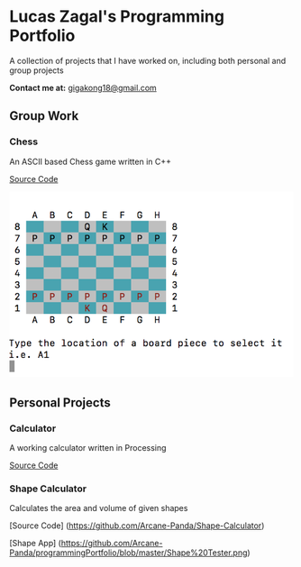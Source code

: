 # Lucas Zagal's Programming Portfolio

A collection of projects that I have worked on, including both personal and group projects

**Contact me at:** gigakong18@gmail.com

## Group Work
### Chess

An ASCII based Chess game written in C++

[Source Code](https://github.com/Arcane-Panda/Chess/blob/master/source/main/chessMain.cpp) 

![Chess App](https://github.com/Arcane-Panda/programmingPortfolio/blob/master/realGUI.png)

## Personal Projects

### Calculator

A working calculator written in Processing

[Source Code](https://github.com/Arcane-Panda/calculator)

### Shape Calculator

Calculates the area and volume of given shapes

[Source Code] (https://github.com/Arcane-Panda/Shape-Calculator)

[Shape App] (https://github.com/Arcane-Panda/programmingPortfolio/blob/master/Shape%20Tester.png)
